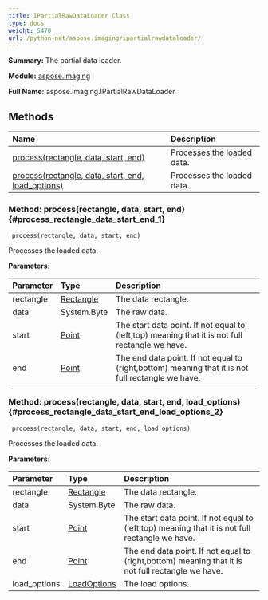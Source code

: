 ```yaml
---
title: IPartialRawDataLoader Class
type: docs
weight: 5470
url: /python-net/aspose.imaging/ipartialrawdataloader/
---
```


**Summary:** The partial data loader.

**Module:** [aspose.imaging](/imaging/python-net/aspose.imaging/)

**Full Name:** aspose.imaging.IPartialRawDataLoader

## **Methods**
| **Name** | **Description** |
| :- | :- |
| [process(rectangle, data, start, end)](#process_rectangle_data_start_end_1) | Processes the loaded data. |
| [process(rectangle, data, start, end, load_options)](#process_rectangle_data_start_end_load_options_2) | Processes the loaded data. |


### Method: process(rectangle, data, start, end) {#process_rectangle_data_start_end_1}


```
 process(rectangle, data, start, end) 
```

Processes the loaded data.

**Parameters:**

| Parameter | Type | Description |
| :- | :- | :- |
| rectangle | [Rectangle](/imaging/python-net/aspose.imaging/rectangle/) | The data rectangle. |
| data | System.Byte | The raw data. |
| start | [Point](/imaging/python-net/aspose.imaging/point/) | The start data point. If not equal to (left,top) meaning that it is not full rectangle we have. |
| end | [Point](/imaging/python-net/aspose.imaging/point/) | The end data point. If not equal to (right,bottom) meaning that it is not full rectangle we have. |

### Method: process(rectangle, data, start, end, load_options) {#process_rectangle_data_start_end_load_options_2}


```
 process(rectangle, data, start, end, load_options) 
```

Processes the loaded data.

**Parameters:**

| Parameter | Type | Description |
| :- | :- | :- |
| rectangle | [Rectangle](/imaging/python-net/aspose.imaging/rectangle/) | The data rectangle. |
| data | System.Byte | The raw data. |
| start | [Point](/imaging/python-net/aspose.imaging/point/) | The start data point. If not equal to (left,top) meaning that it is not full rectangle we have. |
| end | [Point](/imaging/python-net/aspose.imaging/point/) | The end data point. If not equal to (right,bottom) meaning that it is not full rectangle we have. |
| load_options | [LoadOptions](/imaging/python-net/aspose.imaging/loadoptions/) | The load options. |

